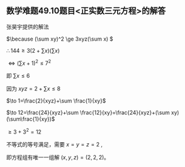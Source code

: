 ## 数学难题49.10题目<正实数三元方程>的解答

张昊宇提供的解法

$\because (\sum xy)^2 \ge 3xyz(\sum x) $

$\therefore 144\ge 3(2+\sum x)(\sum x)$

$\Leftrightarrow (\sum x+1)^2\le 7^2$

即 $\sum x\le 6$

因为 $xyz=2+\sum x\le 8$

$\to 1=\frac{2}{xyz}+\sum \frac{1}{xy}$

$\to 12=\frac{24}{xyz}+\sum \frac{12}{xy}=\frac{24}{xyz}+(\sum xy)(\sum\frac{1}{xy})$

$\ge 3+3^2=12$

不等式的等号满足，需要 $x=y=z=2$ ,

即方程组有唯一一组解 $(x,y,z)=(2,2,2)$。
